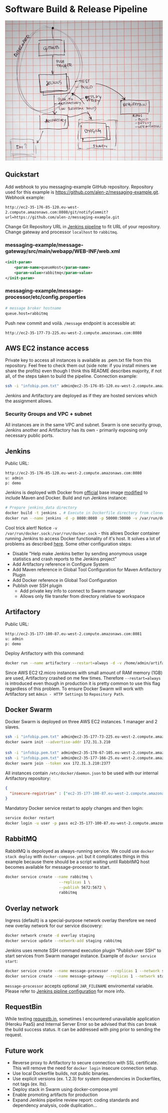 # Software Build & Release Pipeline
![Infrastructure + workflow](i_wf.jpg)

## Quickstart
Add webhook to you messaging-example GitHub repository. Repository used for this example is https://github.com/alen-z/messaging-example.git. Webhook example:
```
http://ec2-35-176-85-120.eu-west-2.compute.amazonaws.com:8080/git/notifyCommit?url=https://github.com/alen-z/messaging-example.git
```
Change Git Repository URL in [Jenkins pipeline](http://ec2-35-176-85-120.eu-west-2.compute.amazonaws.com:8080/job/messaging-example-v1/configure) to fit URL of your repository. Change gateway and processor `localhost` to <code>rabbitmq</code>.
### messaging-example/message-gateway/src/main/webapp/WEB-INF/web.xml
```xml
<init-param>
    <param-name>queueHost</param-name>
    <param-value>rabbitmq</param-value>
</init-param>
```
### messaging-example/message-processor/etc/config.properties 
```sh
# message broker hostname
queue.host=rabbitmq
```

Push new commit and voilà. `/message` endpoint is accessible at:
```
http://ec2-35-177-73-225.eu-west-2.compute.amazonaws.com:8080
```
## AWS EC2 instance access
Private key to access all instances is available as .pem.txt file from this repository. Feel free to check them out (side note: if you install miners we share the profits) even though I think this README describes majority, if not all, of the steps taken to build the pipeline. Connection example:
```sh
ssh -i "infobip.pem.txt" admin@ec2-35-176-85-120.eu-west-2.compute.amazonaws.com # jenkins
```
Jenkins and Artifactory are deployed as if they are hosted services which the assignment allows.
### Security Groups and VPC + subnet
All instances are in the same VPC and subnet. Swarm is one security group, Jenkins another and Artifactory has its own - primarily exposing only necessary public ports.

## Jenkins
Public URL:
```
http://ec2-35-176-85-120.eu-west-2.compute.amazonaws.com:8080
u: admin
p: demo
```
Jenkins is deployed with Docker from [official](https://github.com/jenkinsci/docker) base image [modified](https://github.com/alen-z/docker-jenkins/blob/master/Dockerfile) to include Maven and Docker.
Build and run Jenkins instance:
```sh
# Prepare jenkins_data directory
docker build -t jenkins . # Execute in Dockerfile directory from cloned https://github.com/alen-z/docker-jenkins
docker run --name jenkins -d -p 8080:8080 -p 50000:50000 -v /var/run/docker.sock:/var/run/docker.sock -v /home/admin/jenkins_data:/var/jenkins_home jenkins
```
Cool trick alert! Notice <code>-v /var/run/docker.sock:/var/run/docker.sock</code> - this allows Docker container running Jenkins to access Docker functionality of it's host. It solves a lot of problems as described [here](https://jpetazzo.github.io/2015/09/03/do-not-use-docker-in-docker-for-ci/). Some other configuration steps:
* Disable "Help make Jenkins better by sending anonymous usage statistics and crash reports to the Jenkins project"
* Add Artifactory reference in Configure System
* Add Maven reference in Global Tool Configuration for Maven Artifactory Plugin
* Add Docker reference in Global Tool Configuration
* Publish over SSH plugin
  * Add private key info to connect to Swarm manager
  * Allows only file transfer from directory relative to workspace

## Artifactory
Public URL:
```
http://ec2-35-177-100-87.eu-west-2.compute.amazonaws.com:8081
u: admin
p: demo
```
Deploy Artifactory with this command:
```sh
docker run --name artifactory --restart=always -d -v /home/admin/artifactory:/var/opt/jfrog/artifactory -p 8081:8081 docker.bintray.io/jfrog/artifactory-pro:latest
```
Since AWS EC2 t2.micro instances with small amount of RAM memory (1GB) are used, Artifactory crashed on me few times. Therefore <code>--restart=always</code> is introduced even though in production it is pretty common to use this flag regardless of this problem. To ensure Docker Swarm will work with Artifactory set `Admin - HTTP Settings` to `Repository Path`.

## Docker Swarm
Docker Swarm is deployed on three AWS EC2 instances. 1 manager and 2 slaves.
```sh
ssh -i "infobip.pem.txt" admin@ec2-35-177-73-225.eu-west-2.compute.amazonaws.com # swarm master
docker swarm init --advertise-addr 172.31.3.210

ssh -i "infobip.pem.txt" admin@ec2-35-178-67-105.eu-west-2.compute.amazonaws.com # swarm worker1
ssh -i "infobip.pem.txt" admin@ec2-35-177-166-25.eu-west-2.compute.amazonaws.com # swarm worker2
docker swarm join --token xxx 172.31.3.210:2377
```
All instances contain `/etc/docker/daemon.json` to be used with our internal Artifactory repository:
```json
{
  "insecure-registries" : ["ec2-35-177-100-87.eu-west-2.compute.amazonaws.com:8081"]
}
```
Mandatory Docker service restart to apply changes and then login:
```sh
service docker restart
docker login -u user -p pass ec2-35-177-100-87.eu-west-2.compute.amazonaws.com:8081
```

## RabbitMQ
RabbitMQ is depoloyed as always-running service. We could use `docker stack deploy` with `docker-compose.yml` but it complicates things in this example because there should be a script waiting until RabbitMQ host becomes available for message-processor to start.
```sh
docker service create --name rabbitmq \
                        --replicas 1 \
                        --publish 5672:5672 \
                        rabbitmq
```
## Overlay network
Ingress (default) is a special-purpose network overlay therefore we need new overlay network for our service discovery:
```sh
docker network create -d overlay staging
docker service update --network-add staging rabbitmq 
```
Jenkins uses remote SSH command execution plugin "Publish over SSH" to start services from Swarm manager instance. Example of `docker service start`:
```sh
docker service create --name message-processor --replicas 1 --network staging --with-registry-auth ec2-35-177-100-87.eu-west-2.compute.amazonaws.com:8081/docker-local/message-processor:latest
docker service create --name message-gateway --replicas 1 --network staging --with-registry-auth --publish published=8080,target=8080 ec2-35-177-100-87.eu-west-2.compute.amazonaws.com:8081/docker-local/message-gateway:latest
```
`message-processor` accepts optional `JAR_FILENAME` enviromental variable. Please refer to [Jenkins pipline configuration](http://ec2-35-176-85-120.eu-west-2.compute.amazonaws.com:8080/job/messaging-example-v1/configure) for more info.

## RequestBin
While testing [requestb.in](https://requestb.in/175v6me1?inspect), sometimes I encountered unavailable application (Heroku PaaS) and Internal Server Error so be advised that this can break the build success status. It can be addressed with ping prior to sending the request.

## Future work
* Reverse proxy to Artifactory to secure connection with SSL certificate. This will remove the need for `docker login` insecure connection setup.
* Use local Dockerfile builds, not public binaries.
* Use explicit versions (ex. 1.2.3) for system dependencies in Dockerfiles, not tags (ex. lts).
* Deploy stack in Swarm using docker-compose.yml
* Enable promoting artifacts for production
* Expand Jenkins pipeline review report: coding standards and dependency analysis, code duplication...
